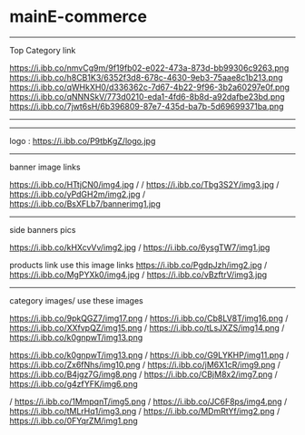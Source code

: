 # mainE-commerce



--------------------------

Top Category link

https://i.ibb.co/nmvCg9m/9f19fb02-e022-473a-873d-bb99306c9263.png
\
https://i.ibb.co/h8CB1K3/6352f3d8-678c-4630-9eb3-75aae8c1b213.png
\
https://i.ibb.co/qWHkXH0/d336362c-7d67-4b22-9f96-3b2a60297e0f.png
\
https://i.ibb.co/qNNNSkV/773d0210-eda1-4fd6-8b8d-a92dafbe23bd.png
\
https://i.ibb.co/7jwt6sH/6b396809-87e7-435d-ba7b-5d69699371ba.png


--------------------------








----------------------------------------------------
logo :   https://i.ibb.co/P9tbKgZ/logo.jpg

----------------------------------------------------
banner image links

https://i.ibb.co/HTtjCN0/img4.jpg / / https://i.ibb.co/Tbg3S2Y/img3.jpg / https://i.ibb.co/yPdGH2m/img2.jpg / https://i.ibb.co/BsXFLb7/bannerimg1.jpg

----------------------------------------------------
side banners pics

https://i.ibb.co/kHXcvVv/img2.jpg / https://i.ibb.co/6ysgTW7/img1.jpg

products link use this image links https://i.ibb.co/PgdpJzh/img2.jpg / https://i.ibb.co/MgPYXk0/img4.jpg / https://i.ibb.co/vBzftrV/img3.jpg


----------------------------------------------------
category images/ use these images 

https://i.ibb.co/9pkQGZ7/img17.png 
/
https://i.ibb.co/Cb8LV8T/img16.png
/
https://i.ibb.co/XXfvpQZ/img15.png
/
https://i.ibb.co/tLsJXZS/img14.png
/
https://i.ibb.co/k0gnpwT/img13.png

https://i.ibb.co/k0gnpwT/img13.png
/
https://i.ibb.co/G9LYKHP/img11.png
/
https://i.ibb.co/Zx6fNhs/img10.png
/
https://i.ibb.co/jM6X1cR/img9.png
/
https://i.ibb.co/B4jgz7G/img8.png
/
https://i.ibb.co/CBjM8x2/img7.png
/
https://i.ibb.co/g4zfYFK/img6.png

/
https://i.ibb.co/1MmpqnT/img5.png
/
https://i.ibb.co/JC6F8ps/img4.png
/
https://i.ibb.co/tMLrHq1/img3.png
/
https://i.ibb.co/MDmRtYf/img2.png
/
https://i.ibb.co/0FYqrZM/img1.png
